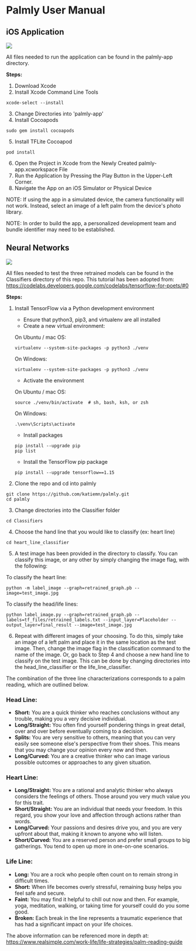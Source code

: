# Palmly User Manual 

## iOS Application
![](Documents-Spring2020/palmly-poster-spring.png)

All files needed to run the application can be found in the palmly-app directory. 

**Steps:**
1. Download Xcode 
2. Install Xcode Command Line Tools 
```
xcode-select --install
```
3. Change Directories into 'palmly-app'
4. Install Cocoapods
```
sudo gem install cocoapods
```
5. Install TFLite Cocoapod 
```
pod install
```
6. Open the Project in Xcode from the Newly Created palmly-app.xcworkspace File
7. Run the Application by Pressing the Play Button in the Upper-Left Corner.
8. Navigate the App on an iOS Simulator or Physical Device

NOTE: If using the app in a simulated device, the camera functionality will not work. Instead, select an image of a left palm from the device's photo library. 

NOTE: In order to build the app, a personalized development team and bundle identifier may need to be established. 

## Neural Networks
![](Documents-Fall2019/palmly-poster.png)

All files needed to test the three retrained models can be found in the Classifiers directory of this repo. This tutorial has been adopted from: https://codelabs.developers.google.com/codelabs/tensorflow-for-poets/#0 

**Steps:**  
1. Install TensorFlow via a Python development environment 
    * Ensure that python3, pip3, and virtualenv are all installed 
    * Create a new virtual environment:  

    On Ubuntu / mac OS:
    ```
    virtualenv --system-site-packages -p python3 ./venv
    ```
    On Windows:
    ```
    virtualenv --system-site-packages -p python3 ./venv
    ```
    * Activate the environment

    On Ubuntu / mac OS:
    ```
    source ./venv/bin/activate  # sh, bash, ksh, or zsh
    ```
    On Windows:
    ```
    .\venv\Scripts\activate
    ```
    * Install packages
    ```
    pip install --upgrade pip
    pip list  
    ```
    * Install the TensorFlow pip package 
    ```
    pip install --upgrade tensorflow==1.15
    ```
2. Clone the repo and cd into palmly
```
git clone https://github.com/katiemn/palmly.git
cd palmly
```
3. Change directories into the Classifier folder 
```
cd Classifiers
```
4. Choose the hand line that you would like to classify (ex: heart line)
```
cd heart_line_classifier
```
5. A test image has been provided in the directory to classify. You can classify this image, or any other by simply changing the image flag, with the following: 

To classify the heart line:
```
python -m label_image --graph=retrained_graph.pb --image=test_image.jpg
```
To classify the head/life lines:
```
python label_image.py --graph=retrained_graph.pb --labels=tf_files/retrained_labels.txt --input_layer=Placeholder --output_layer=final_result --image=test_image.jpg
```

6. Repeat with different images of your choosing. To do this, simply take an image of a left palm and place it in the same location as the test image. Then, change the image flag in the classification command to the name of the image. Or, go back to Step 4 and choose a new hand line to classify on the test image. This can be done by changing directories into the head_line_classifier or the life_line_classifier.

The combination of the three line characterizations corresponds to a palm reading, which are outlined below. 

### Head Line:
- **Short:** You are a quick thinker who reaches conclusions without any trouble, making you a very decisive individual.   
- **Long/Straight:** You often find yourself pondering things in great detail, over and over before eventually coming to a decision. 
- **Splits:** You are very sensitive to others, meaning that you can very easily see someone else's perspective from their shoes. This means that you may change your opinion every now and then. 
- **Long/Curved:** You are a creative thinker who can image various possible outcomes or approaches to any given situation. 

### Heart Line:
- **Long/Straight:** You are a rational and analytic thinker who always considers the feelings of others. Those around you very much value you for this trait. 
- **Short/Straight:** You are an individual that needs your freedom. In this regard, you show your love and affection through actions rather than words. 
- **Long/Curved:** Your passions and desires drive you, and you are very upfront about that, making it known to anyone who will listen. 
- **Short/Curved:** You are a reserved person and prefer small groups to big gatherings. You tend to open up more in one-on-one scenarios. 

### Life Line:
- **Long:** You are a rock who people often count on to remain strong in difficult times. 
- **Short:** When life becomes overly stressful, remaining busy helps you feel safe and secure. 
- **Faint:** You may find it helpful to chill out now and then. For example, yoga, meditation, walking, or taking time for yourself could do you some good. 
- **Broken:** Each break in the line represents a traumatic experience that has had a significant impact on your life choices. 

The above information can be referenced more in depth at: https://www.realsimple.com/work-life/life-strategies/palm-reading-guide





